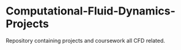 # Computational-Fluid-Dynamics-Projects
Repository containing projects and coursework all CFD related.
